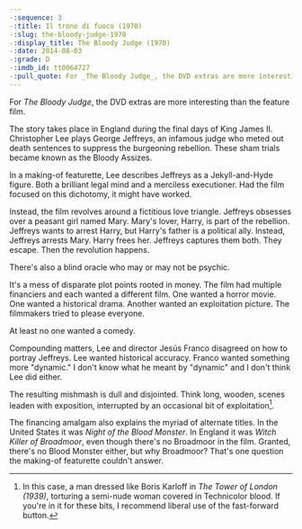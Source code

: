 ```yaml
---
-:sequence: 3
-:title: Il trono di fuoco (1970)
-:slug: the-bloody-judge-1970
-:display_title: The Bloody Judge (1970)
-:date: 2014-08-03
-:grade: D
-:imdb_id: tt0064727
-:pull_quote: For _The Bloody Judge_, the DVD extras are more interesting than the feature film.
---
```

For _The Bloody Judge_, the DVD extras are more interesting than the feature film.

The story takes place in England during the final days of King James II. Christopher Lee plays George Jeffreys, an infamous judge who meted out death sentences to suppress the burgeoning rebellion. These sham trials became known as the Bloody Assizes. 

In a making-of featurette, Lee describes Jeffreys as a Jekyll-and-Hyde figure. Both a brilliant legal mind and a merciless executioner. Had the film focused on this dichotomy, it might have worked.

Instead, the film revolves around a fictitious love triangle. Jeffreys obsesses over a peasant girl named Mary. Mary's lover, Harry, is part of the rebellion. Jeffreys wants to arrest Harry, but Harry's father is a political ally. Instead, Jeffreys arrests Mary. Harry frees her. Jeffreys captures them both. They escape. Then the revolution happens.

There's also a blind oracle who may or may not be psychic.

It's a mess of disparate plot points rooted in money. The film had multiple financiers and each wanted a different film. One wanted a horror movie. One wanted a historical drama. Another wanted an exploitation picture. The filmmakers tried to please everyone. 

At least no one wanted a comedy.

Compounding matters, Lee and director Jesús Franco disagreed on how to portray Jeffreys. Lee wanted historical accuracy.  Franco wanted something more "dynamic." I don't know what he meant by "dynamic" and I don't think Lee did either.

The resulting mishmash is dull and disjointed. Think long, wooden, scenes leaden with exposition, interrupted by an occasional bit of exploitation[^1]. 

The financing amalgam also explains the myriad of alternate titles. In the United States it was _Night of the Blood Monster_. In England it was _Witch Killer of Broadmoor_, even though there's no Broadmoor in the film. Granted, there's no Blood Monster either, but why Broadmoor? That's one question the making-of featurette couldn't answer.

[^1]:  In this case, a man dressed like Boris Karloff in _The Tower of London (1939)_, torturing a semi-nude woman covered in Technicolor blood.  If you're in it for these bits, I recommend liberal use of the fast-forward button.
